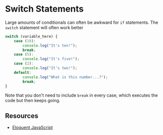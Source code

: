 # Switch Statements

Large amounts of conditionals can often be awkward for `if` statements. The `switch` statement will often work better

```javascript
switch (variable_here) {
    case (10):
        console.log("It's ten!");
        break;
    case (5):
        console.log("It's five!");
    case (2):
        console.log("It's two!");
    default:
        console.log("What is this number...?");
        break;
}
```

Note that you don't need to include `break` in every case, which executes the code but then keeps going.

## Resources

* [Eloquent JavaScript](http://eloquentjavascript.net/)
